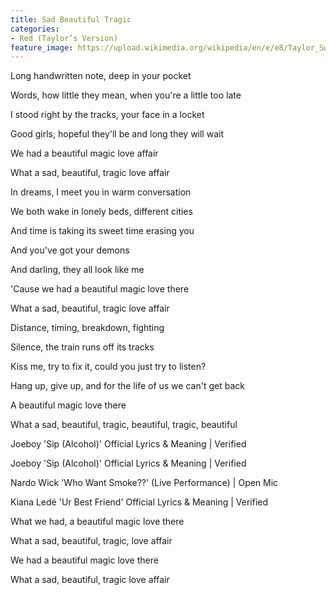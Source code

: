 ```yaml
---
title: Sad Beautiful Tragic
categories:
- Red (Taylor’s Version)
feature_image: https://upload.wikimedia.org/wikipedia/en/e/e8/Taylor_Swift_-_Red.png
--- 
```

Long handwritten note, deep in your pocket

Words, how little they mean, when you're a little too late

I stood right by the tracks, your face in a locket

Good girls, hopeful they'll be and long they will wait

We had a beautiful magic love affair

What a sad, beautiful, tragic love affair

In dreams, I meet you in warm conversation

We both wake in lonely beds, different cities

And time is taking its sweet time erasing you

And you've got your demons

And darling, they all look like me

'Cause we had a beautiful magic love there

What a sad, beautiful, tragic love affair

Distance, timing, breakdown, fighting

Silence, the train runs off its tracks

Kiss me, try to fix it, could you just try to listen?

Hang up, give up, and for the life of us we can't get back

A beautiful magic love there

What a sad, beautiful, tragic, beautiful, tragic, beautiful

Joeboy 'Sip (Alcohol)' Official Lyrics & Meaning | Verified

Joeboy 'Sip (Alcohol)' Official Lyrics & Meaning | Verified

Nardo Wick 'Who Want Smoke??' (Live Performance) | Open Mic

Kiana Ledé 'Ur Best Friend' Official Lyrics & Meaning | Verified

What we had, a beautiful magic love there

What a sad, beautiful, tragic, love affair

We had a beautiful magic love there

What a sad, beautiful, tragic love affair